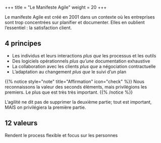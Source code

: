 +++
title = "Le Manifeste Agile"
weight = 20
+++

Le manifeste Agile est créé en 2001 dans un contexte où les entreprises sont trop concentrées
sur planifier et documenter. Elles en oublient l’essentiel : la satisfaction client.

## 4 principes
- Les individus et leurs interactions *plus que* les processus et les outils
- Des logiciels opérationnels *plus qu’une* documentation exhaustive
- La collaboration avec les clients *plus que* a négociation contractuelle
- L’adaptation au changement *plus que* le suivi d’un plan

{{% notice style="note" title="Affirmation" icon="check" %}}
Nous reconnaissons la valeur des seconds éléments, mais privilégions les premiers.
Le plus que est très très important.
{{% /notice %}}

L’agilité ne dit pas de supprimer la deuxième partie; tout est important, MAIS on privilégiera la première partie.

## 12 valeurs
Rendent le process flexible et focus sur les personnes